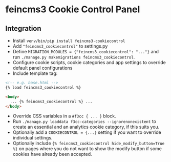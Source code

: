 # feincms3 Cookie Control Panel

## Integration

- Install `venv/bin/pip install feincms3-cookiecontrol`
- Add `"feincms3_cookiecontrol"` to settings.py
- Define `MIGRATION_MODULES = {"feincms3_cookiecontrol": "..."}` and run
  `./manage.py makemigrations feincms3_cookiecontrol`.
- Configure cookie scripts, cookie categories and app settings to override
  default panel configurations
- Include template tag:

```html
<!-- e.g. base.html -->
{% load feincms3_cookiecontrol %}

<body>
  ... {% feincms3_cookiecontrol %} ...
</body>
```

- Override CSS variables in a `#f3cc { ... }` block.
- Run `./manage.py loaddata f3cc-categories --ignorenonexistent` to create
  an essential and an analytics cookie category, if this suits you.
- Optionally add a `COOKIECONTROL = {...}` setting if you want to override
  individual settings.
- Optionally include `{% feincms3_cookiecontrol hide_modify_button=True %}` on
  pages where you do not want to show the modify button if some cookies have
  already been accepted.
